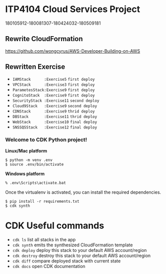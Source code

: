 #  ITP4104 Cloud Services Project
180105912-180081307-180424032-180509181
## Rewrite CloudFormation
https://github.com/wongcyrus/AWS-Developer-Building-on-AWS
## Rewritten Exercise
* `IAMStack      :Exercise5`      `first deploy`
* `VPCStack      :Exercise3`      `first deploy`
* `ParametesStack:Exercise9`      `first deploy`
* `CognitoStack  :Exercise9`      `first deploy`
* `SecurityStack :Exercise11`     `second deploy`
* `Cloud9Stack   :Exercise9`      `second deploy`
* `CDNStack      :Exercise9`      `thrid deploy`
* `DBStack       :Exercise11`     `thrid deploy`
* `WebStack      :Exercise10`     `final deploy`
* `SNSSQSStack   :Exercise12`     `final deploy`

### Welcome to CDK Python project!

**Linux/Mac platform**

```
$ python -m venv .env
$ source .env/bin/activate
```

**Windows platform**

```
% .env\Scripts\activate.bat
```

Once the virtualenv is activated, you can install the required dependencies.

```
$ pip install -r requirements.txt
$ cdk synth
```

# CDK Useful commands

 * `cdk ls`          list all stacks in the app
 * `cdk synth`       emits the synthesized CloudFormation template
 * `cdk deploy`      deploy this stack to your default AWS account/region
 * `cdk destroy`     destroy this stack to your default AWS account/region
 * `cdk diff`        compare deployed stack with current state
 * `cdk docs`        open CDK documentation
